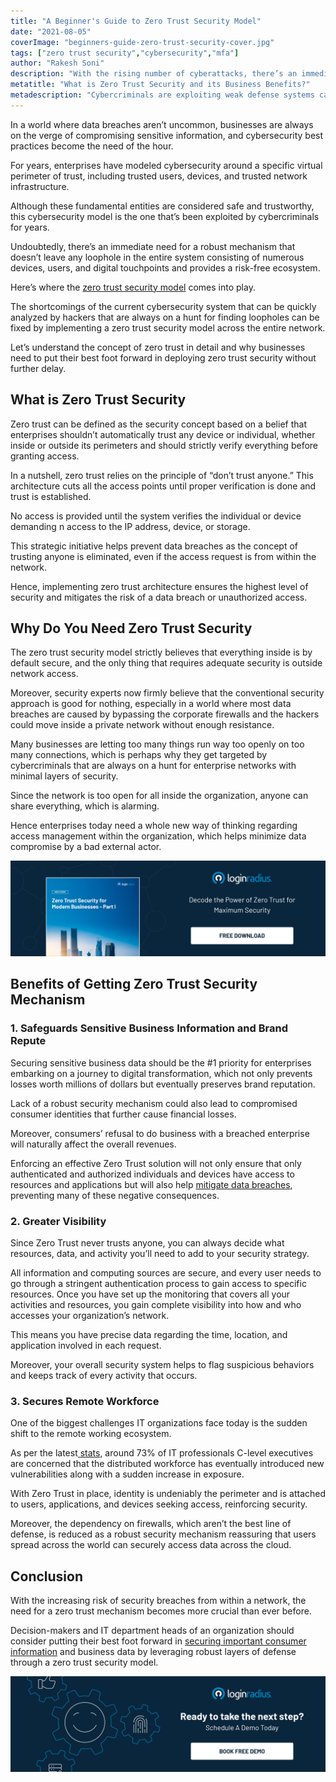 ```yaml
---
title: "A Beginner's Guide to Zero Trust Security Model"
date: "2021-08-05"
coverImage: "beginners-guide-zero-trust-security-cover.jpg"
tags: ["zero trust security","cybersecurity","mfa"]
author: "Rakesh Soni"
description: "With the rising number of cyberattacks, there’s an immediate need for a robust mechanism that provides a risk-free digital ecosystem. Zero trust helps businesses create the most secure environment that mitigates the risk of any kind of security breach."
metatitle: "What is Zero Trust Security and its Business Benefits?"
metadescription: "Cybercriminals are exploiting weak defense systems causing severe losses. Learn how enterprises can leverage the zero trust model to overcome the situation."
---
```


In a world where data breaches aren’t uncommon, businesses are always on the verge of compromising sensitive information, and cybersecurity best practices become the need of the hour. 

For years, enterprises have modeled cybersecurity around a specific virtual perimeter of trust, including trusted users, devices, and trusted network infrastructure. 

Although these fundamental entities are considered safe and trustworthy, this cybersecurity model is the one that’s been exploited by cybercriminals for years. 

Undoubtedly, there’s an immediate need for a robust mechanism that doesn’t leave any loophole in the entire system consisting of numerous devices, users, and digital touchpoints and provides a risk-free ecosystem. 

Here’s where the [zero trust security model](https://www.loginradius.com/blog/identity/sase-zero-trust/) comes into play. 

The shortcomings of the current cybersecurity system that can be quickly analyzed by hackers that are always on a hunt for finding loopholes can be fixed by implementing a zero trust security model across the entire network. 

Let’s understand the concept of zero trust in detail and why businesses need to put their best foot forward in deploying zero trust security without further delay. 


## What is Zero Trust Security

Zero trust can be defined as the security concept based on a belief that enterprises shouldn’t automatically trust any device or individual, whether inside or outside its perimeters and should strictly verify everything before granting access. 

In a nutshell, zero trust relies on the principle of “don’t trust anyone.” This architecture cuts all the access points until proper verification is done and trust is established. 

No access is provided until the system verifies the individual or device demanding n access to the IP address, device, or storage. 

This strategic initiative helps prevent data breaches as the concept of trusting anyone is eliminated, even if the access request is from within the network. 

Hence, implementing zero trust architecture ensures the highest level of security and mitigates the risk of a data breach or unauthorized access.


## Why Do You Need Zero Trust Security

The zero trust security model strictly believes that everything inside is by default secure, and the only thing that requires adequate security is outside network access. 

Moreover, security experts now firmly believe that the conventional security approach is good for nothing, especially in a world where most data breaches are caused by bypassing the corporate firewalls and the hackers could move inside a private network without enough resistance. 

Many businesses are letting too many things run way too openly on too many connections, which is perhaps why they get targeted by cybercriminals that are always on a hunt for enterprise networks with minimal layers of security. 

Since the network is too open for all inside the organization, anyone can share everything, which is alarming. 

Hence enterprises today need a whole new way of thinking regarding access management within the organization, which helps minimize data compromise by a bad external actor. 

[![WP-zero-trust-1](WP-zero-trust-1.png)](https://www.loginradius.com/resource/zero-trust-security/)

## Benefits of Getting Zero Trust Security Mechanism 

### 1. Safeguards Sensitive Business Information and Brand Repute

Securing sensitive business data should be the #1 priority for enterprises embarking on a journey to digital transformation, which not only prevents losses worth millions of dollars but eventually preserves brand reputation. 

Lack of a robust security mechanism could also lead to compromised consumer identities that further cause financial losses.

Moreover, consumers’ refusal to do business with a breached enterprise will naturally affect the overall revenues.

Enforcing an effective Zero Trust solution will not only ensure that only authenticated and authorized individuals and devices have access to resources and applications but will also help [mitigate data breaches](https://www.loginradius.com/blog/identity/how-to-handle-data-breaches/), preventing many of these negative consequences.


### 2. Greater Visibility 

Since Zero Trust never trusts anyone, you can always decide what resources, data, and activity you’ll need to add to your security strategy.

All information and computing sources are secure, and every user needs to go through a stringent authentication process to gain access to specific resources. Once you have set up the monitoring that covers all your activities and resources, you gain complete visibility into how and who accesses your organization’s network.

This means you have precise data regarding the time, location, and application involved in each request.

Moreover, your overall security system helps to flag suspicious behaviors and keeps track of every activity that occurs.


### 3. Secures Remote Workforce

One of the biggest challenges IT organizations face today is the sudden shift to the remote working ecosystem.

As per the latest[ stats](https://lp.skyboxsecurity.com/WICD-2020-11-WW-Distributed-Workforce-Report-Reg.html), around 73% of IT professionals C-level executives are concerned that the distributed workforce has eventually introduced new vulnerabilities along with a sudden increase in exposure.

With Zero Trust in place, identity is undeniably the perimeter and is attached to users, applications, and devices seeking access, reinforcing security.

Moreover, the dependency on firewalls, which aren’t the best line of defense, is reduced as a robust security mechanism reassuring that users spread across the world can securely access data across the cloud.

## Conclusion

With the increasing risk of security breaches from within a network, the need for a zero trust mechanism becomes more crucial than ever before. 

Decision-makers and IT department heads of an organization should consider putting their best foot forward in [securing important consumer information](https://www.loginradius.com/blog/identity/maintaining-quality-data-security-practices/) and business data by leveraging robust layers of defense through a zero trust security model. 
 
[![book-a-demo-loginradius](../../assets/book-a-demo-loginradius.png)](https://www.loginradius.com/book-a-demo/)
